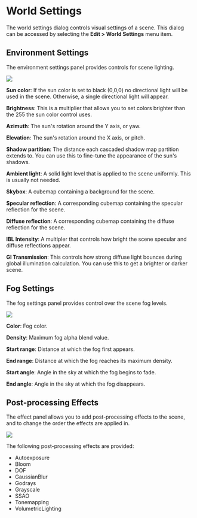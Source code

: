 # World Settings

The world settings dialog controls visual settings of a scene. This dialog can be accessed by selecting the **Edit > World Settings** menu item.

## Environment Settings

The environment settings panel provides controls for scene lighting.

![](https://github.com/UltraEngine/Documentation/blob/master/Images/worldsettings.png?raw=true)

**Sun color**: If the sun color is set to black (0,0,0) no directional light will be used in the scene. Otherwise, a single directional light will appear.

**Brightness**: This is a multiplier that allows you to set colors brighter than the 255 the sun color control uses.

**Azimuth**: The sun's rotation around the Y axis, or yaw.

**Elevation**: The sun's rotation around the X axis, or pitch.

**Shadow partition**: The distance each cascaded shadow map partition extends to. You can use this to fine-tune the appearance of the sun's shadows.

**Ambient light**: A solid light level that is applied to the scene uniformly. This is usually not needed.

**Skybox**: A cubemap containing a background for the scene.

**Specular reflection**: A corresponding cubemap containing the specular reflection for the scene.

**Diffuse reflection**: A corresponding cubemap containing the diffuse reflection for the scene.

**IBL Intensity**: A multipler that controls how bright the scene specular and diffuse reflections appear.

**GI Transmission**: This controls how strong diffuse light bounces during global illumination calculation. You can use this to get a brighter or darker scene.

## Fog Settings

The fog settings panel provides control over the scene fog levels.

![](https://github.com/UltraEngine/Documentation/blob/master/Images/worldsettings2.png?raw=true)

**Color**: Fog color.

**Density**: Maximum fog alpha blend value.

**Start range**: Distance at which the fog first appears.

**End range**: Distance at which the fog reaches its maximum density.

**Start angle**: Angle in the sky at which the fog begins to fade.

**End angle**: Angle in the sky at which the fog disappears.

## Post-processing Effects

The effect panel allows you to add post-processing effects to the scene, and to change the order the effects are applied in.

![](https://github.com/UltraEngine/Documentation/blob/master/Images/worldsettings3.png?raw=true)

The following post-processing effects are provided:
- Autoexposure
- Bloom
- DOF
- GaussianBlur
- Godrays
- Grayscale
- SSAO
- Tonemapping
- VolumetricLighting
